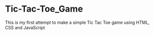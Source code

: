 # Tic-Tac-Toe_Game
This is my first attempt to make a simple Tic Tac Toe game using HTML, CSS and JavaScript
